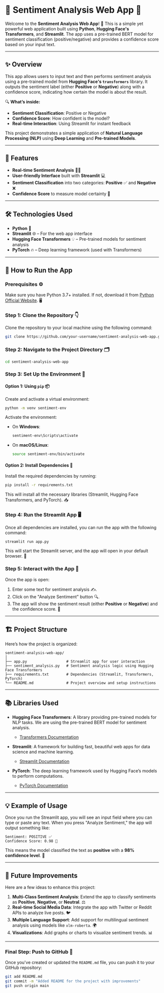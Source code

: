 
# 🎉 **Sentiment Analysis Web App** 💬

Welcome to the **Sentiment Analysis Web App**! 🚀 This is a simple yet powerful web application built using **Python**, **Hugging Face's Transformers**, and **Streamlit**. The app uses a pre-trained BERT model for sentiment classification (positive/negative) and provides a confidence score based on your input text.

---

## ✨ **Overview**

This app allows users to input text and then performs sentiment analysis using a pre-trained model from **Hugging Face's `transformers`** library. It outputs the sentiment label (either **Positive** or **Negative**) along with a confidence score, indicating how certain the model is about the result.

🔍 **What’s inside:**

- **Sentiment Classification**: Positive or Negative
- **Confidence Score**: How confident is the model?
- **Real-time Interaction**: Using Streamlit for instant feedback

This project demonstrates a simple application of **Natural Language Processing (NLP)** using **Deep Learning** and **Pre-trained Models**.

---

## 🚀 **Features**

- **Real-time Sentiment Analysis** 🕵️‍♂️
- **User-friendly Interface** built with **Streamlit** 💻
- **Sentiment Classification** into two categories: **Positive** ✅ and **Negative** ❌
- **Confidence Score** to measure model certainty 💯

---

## 🛠 **Technologies Used**

- **Python** 🐍
- **Streamlit** 🌐 – For the web app interface
- **Hugging Face Transformers** 💡 – Pre-trained models for sentiment analysis
- **PyTorch** 🔥 – Deep learning framework (used with Transformers)

---

## 🏁 **How to Run the App**

### **Prerequisites** ⚙️

Make sure you have Python 3.7+ installed. If not, download it from [Python Official Website](https://www.python.org/downloads/). 🖥️

### **Step 1: Clone the Repository** 👇

Clone the repository to your local machine using the following command:

```bash
git clone https://github.com/your-username/sentiment-analysis-web-app.git
```

### **Step 2: Navigate to the Project Directory** 🗂️

```bash
cd sentiment-analysis-web-app
```

### **Step 3: Set Up the Environment** 🔨

#### Option 1: Using `pip` 📦

Create and activate a virtual environment:

```bash
python -m venv sentiment-env
```

Activate the environment:

- On **Windows**:

  ```bash
  sentiment-env\Scripts\activate
  ```

- On **macOS/Linux**:

  ```bash
  source sentiment-env/bin/activate
  ```

#### Option 2: Install Dependencies 🔑

Install the required dependencies by running:

```bash
pip install -r requirements.txt
```

This will install all the necessary libraries (Streamlit, Hugging Face Transformers, and PyTorch). 📥

### **Step 4: Run the Streamlit App** 🖥️

Once all dependencies are installed, you can run the app with the following command:

```bash
streamlit run app.py
```

This will start the Streamlit server, and the app will open in your default browser. 🎉

### **Step 5: Interact with the App** 🤖

Once the app is open:

1. Enter some text for sentiment analysis ✍️.
2. Click on the "Analyze Sentiment" button 🔍.
3. The app will show the sentiment result (either **Positive** or **Negative**) and the confidence score. 💯

---

## 🏗️ **Project Structure**

Here’s how the project is organized:

```
sentiment-analysis-web-app/
│
├── app.py                  # Streamlit app for user interaction
├── sentiment_analysis.py   # Sentiment analysis logic using Hugging Face Transformers
├── requirements.txt        # Dependencies (Streamlit, Transformers, PyTorch)
└── README.md               # Project overview and setup instructions
```

---

## 📚 **Libraries Used**

- **Hugging Face Transformers**: A library providing pre-trained models for NLP tasks. We are using the pre-trained BERT model for sentiment analysis.
  - [Transformers Documentation](https://huggingface.co/transformers/)

- **Streamlit**: A framework for building fast, beautiful web apps for data science and machine learning.
  - [Streamlit Documentation](https://streamlit.io/)

- **PyTorch**: The deep learning framework used by Hugging Face’s models to perform computations.
  - [PyTorch Documentation](https://pytorch.org/)

---

## 💡 **Example of Usage**

Once you run the Streamlit app, you will see an input field where you can type or paste any text. When you press "Analyze Sentiment," the app will output something like:

```
Sentiment: POSITIVE ✅
Confidence Score: 0.98 💯
```

This means the model classified the text as **positive** with a **98% confidence level**. 🎯

---

## 🚀 **Future Improvements**

Here are a few ideas to enhance this project:

1. **Multi-Class Sentiment Analysis**: Extend the app to classify sentiments as **Positive**, **Negative**, or **Neutral**. ⚖️
2. **Real-time Social Media Data**: Integrate the app with Twitter or Reddit APIs to analyze live posts. 🐦
3. **Multiple Language Support**: Add support for multilingual sentiment analysis using models like `xlm-roberta`. 🌍
4. **Visualizations**: Add graphs or charts to visualize sentiment trends. 📊

---

### **Final Step: Push to GitHub** 🚀

Once you've created or updated the `README.md` file, you can push it to your GitHub repository:

```bash
git add README.md
git commit -m "Added README for the project with improvements"
git push origin main
```
